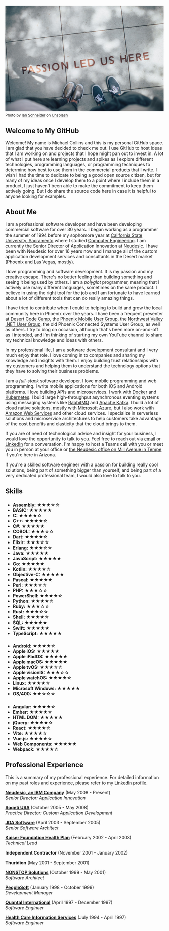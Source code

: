 ![Cover Image](cover.jpg "Passion Led Us Here picture")
<small>Photo by <a href="https://unsplash.com/@goian?utm_content=creditCopyText&utm_medium=referral&utm_source=unsplash">Ian Schneider</a> on <a href="https://unsplash.com/photos/two-person-standing-on-gray-tile-paving-TamMbr4okv4?utm_content=creditCopyText&utm_medium=referral&utm_source=unsplash">Unsplash</a></small>
  
## Welcome to My GitHub

Welcome! My name is Michael Collins and this is my personal GitHub space. I am glad that you have decided to check me out. I use GitHub to host ideas that I am working on and projects that I hope might pan out to invest in. A lot of what I put here are learning projects and spikes as I explore different technologies, programming languages, or programming techniques to determine how best to use them in the commercial products that I write. I wish I had the time to dedicate to being a good open source citizen, but for many of my ideas once I develop them to a point where I include them in a product, I just haven't been able to make the commitment to keep them actively going. But I do share the source code here in case it is helpful to anyone looking for examples.

## About Me

I am a professional software developer and have been developing commercial software for over 30 years. I began working as a programmer the summer of 1994 before my sophomore year at [California State University, Sacramento](https://www.csus.edu) where I studied [Computer Engineering](https://www.csus.edu/college/engineering-computer-science/computer-engineering/). I am currently the Senior Director of Application Innovation at [Neudesic](https://www.neudesic.com). I have been with Neudesic for over 16 years now and I manage all of the custom application development services and consultants in the Desert market (Phoenix and Las Vegas, mostly).

I love programming and software development. It is my passion and my creative escape. There's no better feeling than building something and seeing it being used by others. I am a _polyglot_ programmer, meaning that I actively use many different languages, sometimes on the same product. I believe in using the right tool for the job and I am fortunate to have learned about a lot of different tools that can do really amazing things.

I have tried to contribute when I could to helping to build and grow the local community here in Phoenix over the years. I have been a frequent presenter at [Desert Code Camp](https://www.desertcodecamp.com/about), the [Phoenix Mobile User Group](https://www.meetup.com/phoenix-mobile-user-group/?msockid=109ae7ed6f356aab2966f3936ec06b5e), the [Northwest Valley .NET User Group](https://www.meetup.com/nwvdnug/?msockid=109ae7ed6f356aab2966f3936ec06b5e), the old Phoenix Connected Systems User Group, as well as others. I try to blog on occasion, although that's been more on-and-off as I intended, and I'm thinking of starting my own YouTube channel to share my technical knowledge and ideas with others.

In my professional life, I am a software development consultant and I very much enjoy that role. I love coming in to companies and sharing my knowledge and insights with them. I enjoy building trust relationships with my customers and helping them to understand the technology options that they have to solving their business problems.

I am a _full-stack_ software developer. I love mobile programming and web programming. I write mobile applications for both iOS and Android platforms. I love building APIs and microservices. I work with [Docker](https://www.docker.com) and [Kubernetes](https://kubernetes.io). I build large high-throughput asynchronous eventing systems using messaging systems like [RabbitMQ](https://www.rabbitmq.com) and [Apache Kafka](https://kafka.apache.org). I build a lot of cloud native solutions, mostly with [Microsoft Azure](https://azure.microsoft.com), but I also work with [Amazon Web Services](https://aws.amazon.com) and other cloud services. I specialize in serverless solutions and microservice architectures to help customers take advantage of the cost benefits and elasticity that the cloud brings to them.

If you are of need of technological advice and insight for your business, I would love the opportunity to talk to you. Feel free to reach out via [email](mailto:michael.collins@neudesic.com) or [LinkedIn](https://www.linkedin.com/in/michaelfcollins3/) for a conversation. I'm happy to host a Teams call with you or meet you in person at your office or [the Neudesic office on Mill Avenue in Tempe](https://maps.app.goo.gl/5bePWEcxPzDP3Yrc8) if you're here in Arizona.

If you're a skilled software engineer with a passion for building really cool solutions, being part of something bigger than yourself, and being part of a very dedicated professional team, I would also love to talk to you.

## Skills


### 

- __Assembly:__ ★★★☆☆
- __BASIC:__ ★★★★★
- __C:__ ★★★★☆
- __C&#43;&#43;:__ ★★★★☆
- __C#:__ ★★★★★
- __COBOL:__ ★★★☆☆
- __Dart:__ ★★★★☆
- __Elixir:__ ★★★☆☆
- __Erlang:__ ★★★☆☆
- __Java:__ ★★★★★
- __JavaScript:__ ★★★★★
- __Go:__ ★★★★★
- __Kotlin:__ ★★★★☆
- __Objective-C:__ ★★★★★
- __Pascal:__ ★★★★★
- __Perl:__ ★★★☆☆
- __PHP:__ ★★★☆☆
- __PowerShell:__ ★★★★☆
- __Python:__ ★★★★☆
- __Ruby:__ ★★★☆☆
- __Rust:__ ★★★☆☆
- __Shell:__ ★★★★☆
- __SQL:__ ★★★★★
- __Swift:__ ★★★★★
- __TypeScript:__ ★★★★★

### 

- __Android:__ ★★★★☆
- __Apple iOS:__ ★★★★★
- __Apple iPadOS:__ ★★★★★
- __Apple macOS:__ ★★★★★
- __Apple tvOS:__ ★★★☆☆
- __Apple visionIS:__ ★★★☆☆
- __Apple watchOS:__ ★★★★☆
- __Linux:__ ★★★★☆
- __Microsoft Windows:__ ★★★★★
- __OS/400:__ ★★☆☆☆

### 

- __Angular:__ ★★★★☆
- __Ember:__ ★★★★☆
- __HTML DOM:__ ★★★★★
- __jQuery:__ ★★★★☆
- __React:__ ★★★★☆
- __Vite:__ ★★★★☆
- __Vue.js:__ ★★★★☆
- __Web Components:__ ★★★★★
- __Webpack:__ ★★★★☆


## Professional Experience

This is a summary of my professional experience. For detailed information on my past roles and experience, please refer to my [LinkedIn profile](https://www.linkedin.com/in/michaelfcollins3/).

[__Neudesic, an IBM Company__](https://www.neudesic.com) (May 2008 - Present)\
_Senior Director: Application Innovation_

[__Sogeti USA__](https://www.us.sogeti.com/) (October 2005 - May 2008)\
_Practice Director: Custom Application Development_

[__JDA Software__](https://blueyonder.com) (April 2003 - September 2005)\
_Senior Software Architect_

[__Kaiser Foundation Health Plan__](https://www.kaiserpermanente.org) (February 2002 - April 2003)\
_Technical Lead_

__Independent Contractor__ (November 2001 - January 2002)

__Thuridion__ (May 2001 - September 2001)

[__NONSTOP Solutions__](https://www.manh.com) (October 1999 - May 2001)\
_Software Architect_

[__PeopleSoft__](https://www.oracle.com/applications/peoplesoft/) (January 1998 - October 1999)\
_Development Manager_

[__Quantal International__](https://www.linkedin.com/company/quantal-international/) (April 1997 - December 1997)\
_Software Engineer_

[__Health Care Information Services__](https://www.lww.com) (July 1994 - April 1997)\
_Software Engineer_
